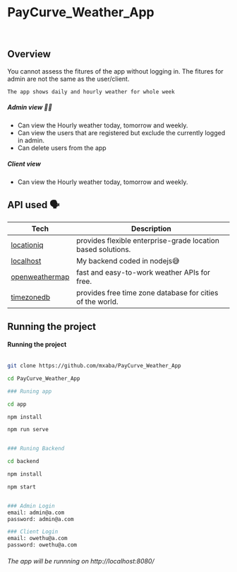 # PayCurve_Weather_App

<br />

## Overview 

You cannot assess the fitures of the app without logging in. The fitures for admin are not the same as the user/client. 

```The app shows daily and hourly weather for whole week``` 

##### Admin view ✍🏾

- Can view the Hourly weather today, tomorrow and weekly. 
- Can view the users that are registered but exclude the currently logged in admin.
- Can delete users from the app

##### Client view 

- Can view the Hourly weather today, tomorrow and weekly. 

## API used 🗣

| Tech                                                                              | Description                                                 |
| --------------------------------------------------------------------------------- | ----------------------------------------------------------- |
| [locationiq](https://locationiq.com/)                                             | provides flexible enterprise-grade location based solutions.|
| [localhost](http://localhost:5000/api)                                            | My backend coded in nodejs😅                                |
| [openweathermap](https://openweathermap.org/)                                     | fast and easy-to-work weather APIs for free.                |
| [timezonedb](https://timezonedb.com/)                                             | provides free time zone database for cities of the world.   |


## Running the project

#### Running the project

```bash

git clone https://github.com/mxaba/PayCurve_Weather_App

cd PayCurve_Weather_App

### Runing app

cd app

npm install

npm run serve


### Runing Backend

cd backend

npm install

npm start


### Admin Login
email: admin@a.com
password: admin@a.com

### Client Login
email: owethu@a.com
password: owethu@a.com


```

###### The app will be runnning on http://localhost:8080/ 
